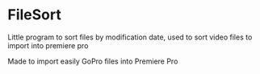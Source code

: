 # FileSort
Little program to sort files by modification date, used to sort video files to import into premiere pro

Made to import easily GoPro files into Premiere Pro
